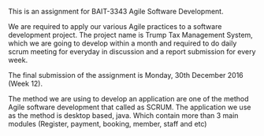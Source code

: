This is an assignment for BAIT-3343 Agile Software Development.

We are required to apply our various Agile practices to a software development project. 
The project name is Trump Tax Management System,
which we are going to develop within a month and required to do daily scrum meeting for everyday in discussion and a report submission for every week.

The final submission of the assignment is Monday, 30th December 2016 (Week 12).

The method we are using to develop an application are one of the method Agile software development that called as SCRUM.
The application we use as the method is desktop based, java.
Which contain more than 3 main modules (Register, payment, booking, member, staff and etc)
